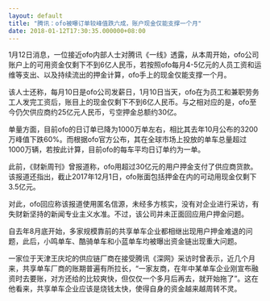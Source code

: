 ```yaml
---
layout: default
title: "腾讯：ofo被曝订单较峰值跌六成，账户现金仅能支撑一个月"
date: 2018-01-12T17:30:35.000000+08:00
---
```


1月12日消息，一位接近ofo内部人士对腾讯《一线》透露，从本周开始，ofo公司账户上的可用资金仅剩下不到6亿人民币，若按照ofo每月4-5亿元的人员工资和运维等支出、以及持续流出的押金计算，ofo手上的现金仅能支撑一个月。

该人士还称，每月10日是ofo公司发薪日，1月10日当天，ofo在为员工和兼职劳务工人发完工资后，账目上的现金仅剩下不到6亿人民币。与之相对应的是，ofo至今仍欠供应商约25亿元人民币，亏空押金总额约30亿。

单量方面，目前ofo的日订单已降为1000万单左右，相比其去年10月公布的3200万峰值下跌60%。而根据ofo官方公布，其在全球市场上投放的单车总量超过1000万辆，若按此计算，目前ofo的每车平均日订单约为一单。

此前，《财新周刊》曾报道称，ofo用超过30亿元的用户押金支付了供应商货款。该报道还指出，截止2017年12月1日，ofo账面包括押金在内的可动用现金仅剩下3.5亿元。

对此，ofo回应称该报道使用匿名信源，未经多方核实，没有对企业进行采访，有失财新坚持的新闻专业主义水准。不过，该公司并未正面回应用户押金问题。

自去年8月底开始，多家规模靠前的共享单车企业都相继出现用户押金难退的问题，此后，小鸣单车、酷骑单车和小蓝单车均被曝出资金链出现重大问题。

一家位于天津王庆坨的供应链厂商在接受腾讯《深网》采访时曾表示，近几个月来，共享单车厂商的账期普遍有所拉长，“一家友商，在年中某单车企业刚宣布融资时去要账，对方还给的比较爽快，但仅仅一个多月后再去，就开始拖了”。这在他看来，共享单车企业应该是烧钱太快，使得自身的资金越来越周转不灵。

